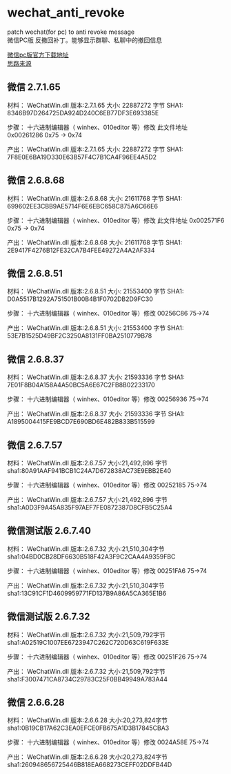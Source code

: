 # wechat_anti_revoke
patch wechat(for pc) to anti revoke message  
微信PC版 反撤回补丁。能够显示群聊、私聊中的撤回信息  

[微信pc版官方下载地址](https://pc.weixin.qq.com/)  
[思路来源](https://www.v2ex.com/t/525542)  


## 微信 2.7.1.65
材料：
WeChatWin.dll 版本:2.7.1.65 大小: 22887272 字节 SHA1: 8346B97D264725DA924D240C6EB77DF3E693385E


步骤：
十六进制编辑器（ winhex、010editor 等）修改 此文件地址 0x00261286    0x75 -> 0x74

产出：
WeChatWin.dll 版本:2.7.1.65 大小: 22887272 字节 SHA1: 7F8E0E6BA19D330E63B57F4C7B1CA4F96EE4A5D2

## 微信 2.6.8.68
材料：
WeChatWin.dll 版本:2.6.8.68 大小: 21611768 字节 SHA1: 699602EE3CBB9AE5714F6E6EBC658C875A6C66E6

步骤：
十六进制编辑器（ winhex、010editor 等）修改 此文件地址 0x002571F6    0x75 -> 0x74

产出：
WeChatWin.dll 版本:2.6.8.68 大小: 21611768 字节 SHA1: 2E9417F4276B12FE32CA7B4FEE49272A4A2AF334


## 微信 2.6.8.51
材料：
WeChatWin.dll 版本:2.6.8.51 大小: 21553400 字节  SHA1: D0A5517B1292A751501B00B4B1F0702DB2D9FC30

步骤：
十六进制编辑器（ winhex、010editor 等）修改 00256C86 75->74

产出：
WeChatWin.dll 版本:2.6.8.51 大小: 21553400 字节 SHA1: 53E7B1525D49BF2C3250A8131FF0BA2510779B78


## 微信 2.6.8.37
材料：
WeChatWin.dll 版本:2.6.8.37 大小: 21593336 字节 SHA1: 7E01F8B04A158A4A50BC5A6E67C2FB8B02233170

步骤：
十六进制编辑器（ winhex、010editor 等）修改 00256936 75->74

产出：
WeChatWin.dll 版本:2.6.8.37 大小: 21593336 字节 SHA1: A1895004415FE9BCD7E690BD6E482B833B515599


## 微信 2.6.7.57
材料：
WeChatWin.dll 版本:2.6.7.57 大小:21,492,896 字节 sha1:80A91AAF941BCB1C24A7D672838AC73E9EBB2E40

步骤：
十六进制编辑器（ winhex、010editor 等）修改 00252185 75->74

产出：
WeChatWin.dll 版本:2.6.7.57 大小:21,492,896 字节 sha1:A0D3F9A45A835F97AEF7FE0872387D8CFB5C25A4

## 微信测试版 2.6.7.40
材料：
WeChatWin.dll 版本:2.6.7.32 大小:21,510,304字节 sha1:04BD0CB28DF6630B518F42A3F9C2CAA4A9359FBC

步骤：
十六进制编辑器（ winhex、010editor 等）修改 00251FA6 75->74

产出：
WeChatWin.dll 版本:2.6.7.32 大小:21,510,304字节 sha1:13C91CF1D4609959771FD137B9A86A5CA365E1B6

## 微信测试版 2.6.7.32
材料：
WeChatWin.dll 版本:2.6.7.32 大小:21,509,792字节 sha1:A02519C1007EE6723947C262C720D63C619F633E

步骤：
十六进制编辑器（ winhex、010editor 等）修改 00251F26 75->74

产出：
WeChatWin.dll 版本:2.6.7.32 大小:21,509,792字节 sha1:F3007471CA8734C29783C25F0BB49949A783A44


## 微信 2.6.6.28
材料：
WeChatWin.dll 版本:2.6.6.28 大小:20,273,824字节 sha1:0B19CB17A62C3EA0EFCE0FB675A1D3B17845CBA3

步骤：
十六进制编辑器（ winhex、010editor 等）修改 0024A58E 75->74

产出：
WeChatWin.dll 版本:2.6.6.28 大小:20,273,824字节 sha1:260948656725446B818EA668273CEFF02DDFB44D